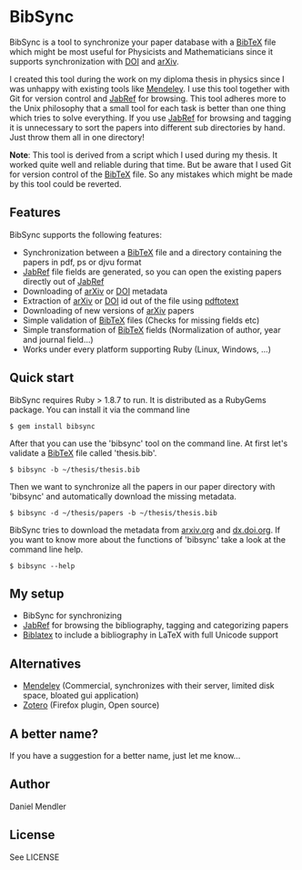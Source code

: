 BibSync
=======

BibSync is a tool to synchronize your paper database with a [BibTeX](http://en.wikipedia.org/wiki/BibTeX) file which might be most
useful for Physicists and Mathematicians since it supports synchronization with [DOI](http://dx.doi.org/) and [arXiv](http://arxiv.org/).

I created this tool during the work on my diploma thesis in physics since I was unhappy
with existing tools like [Mendeley](http://www.mendeley.com/). I use this tool together with Git for version control
and [JabRef](http://jabref.sourceforge.net/) for browsing. This tool adheres more to the Unix philosophy that a small tool
for each task is better than one thing which tries to solve everything. If you use [JabRef](http://jabref.sourceforge.net/)
for browsing and tagging it is unnecessary to sort the papers into different sub directories by hand.
Just throw them all in one directory!

__Note__: This tool is derived from a script which I used during my thesis. It worked
quite well and reliable during that time. But be aware that I used Git for version control
of the [BibTeX](http://en.wikipedia.org/wiki/BibTeX) file. So any mistakes which might be made by this tool could be reverted.

Features
--------

BibSync supports the following features:

* Synchronization between a [BibTeX](http://en.wikipedia.org/wiki/BibTeX) file and a directory containing the papers in pdf, ps or djvu format
* [JabRef](http://jabref.sourceforge.net/) file fields are generated, so you can open the existing papers directly out of [JabRef](http://jabref.sourceforge.net/)
* Downloading of [arXiv](http://arxiv.org/) or [DOI](http://dx.doi.org/) metadata
* Extraction of [arXiv](http://arxiv.org/) or [DOI](http://dx.doi.org/) id out of the file using [pdftotext](http://en.wikipedia.org/wiki/Pdftotext)
* Downloading of new versions of [arXiv](http://arxiv.org/) papers
* Simple validation of [BibTeX](http://en.wikipedia.org/wiki/BibTeX) files (Checks for missing fields etc)
* Simple transformation of [BibTeX](http://en.wikipedia.org/wiki/BibTeX) fields (Normalization of author, year and journal field...)
* Works under every platform supporting Ruby (Linux, Windows, ...)

Quick start
-----------

BibSync requires Ruby > 1.8.7 to run. It is distributed as a RubyGems package. You can install it via
the command line

~~~
$ gem install bibsync
~~~

After that you can use the 'bibsync' tool on the command line. At first let's validate
a [BibTeX](http://en.wikipedia.org/wiki/BibTeX) file called 'thesis.bib'.

~~~
$ bibsync -b ~/thesis/thesis.bib
~~~

Then we want to synchronize all the papers in our paper directory with 'bibsync' and automatically download
the missing metadata.

~~~
$ bibsync -d ~/thesis/papers -b ~/thesis/thesis.bib
~~~

BibSync tries to download the metadata from [arxiv.org](http://arxiv.org) and [dx.doi.org](http://dx.doi.org). If you want to know more about the functions of 'bibsync' take a look at the command line help.

~~~
$ bibsync --help
~~~

My setup
--------

* BibSync for synchronizing
* [JabRef](http://jabref.sourceforge.net/) for browsing the bibliography, tagging and categorizing papers
* [Biblatex](http://www.ctan.org/pkg/biblatex) to include a bibliography in LaTeX with full Unicode support

Alternatives
------------

* [Mendeley](http://www.mendeley.com/) (Commercial, synchronizes with their server, limited disk space, bloated gui application)
* [Zotero](http://www.zotero.org/) (Firefox plugin, Open source)

A better name?
--------------

If you have a suggestion for a better name, just let me know...

Author
------

Daniel Mendler

License
-------

See LICENSE
